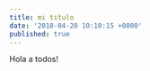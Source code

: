 ```yaml
---
title: mi titulo
date: '2018-04-20 10:10:15 +0000'
published: true
---
```

Hola a todos!
<amp-img src="/amplify/\_posts/Cta3a_OXgAEOroQ.jpg" alt="Welcome" height="400" width="800"></amp-img>
